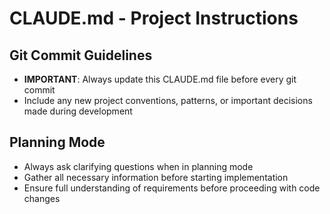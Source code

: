 # CLAUDE.md - Project Instructions

## Git Commit Guidelines
- **IMPORTANT**: Always update this CLAUDE.md file before every git commit
- Include any new project conventions, patterns, or important decisions made during development

## Planning Mode
- Always ask clarifying questions when in planning mode
- Gather all necessary information before starting implementation
- Ensure full understanding of requirements before proceeding with code changes
